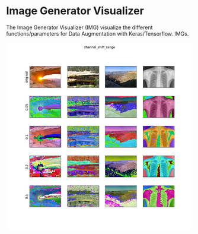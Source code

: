 # Image Generator Visualizer

The Image Generator Visualizer (IMG) visualize the different functions/parameters for Data Augmentation with Keras/Tensorflow.
IMGs.

![alt text](./output_images/channel_shift_range.png)
